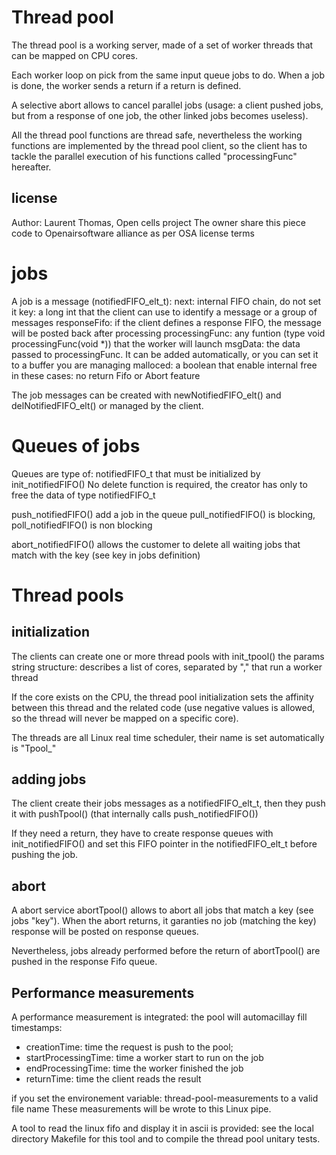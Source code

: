# Thread pool

The thread pool is a working server, made of a set of worker threads that can be mapped on CPU cores.

Each worker loop on pick from the same input queue jobs to do.
When a job is done, the worker sends a return if a return is defined.

A selective abort allows to cancel parallel jobs (usage: a client pushed jobs, but from a response of one job, the other linked jobs becomes useless).

All the thread pool functions are thread safe, nevertheless the working functions are implemented by the thread pool client, so the client has to tackle the parallel execution of his functions called "processingFunc" hereafter.

## license
Author: Laurent Thomas, Open cells project 
The owner share this piece code to Openairsoftware alliance as per OSA license terms

# jobs

A job is a message (notifiedFIFO_elt_t):
next: internal FIFO chain, do not set it
key:  a long int that the client can use to identify a message or a group of messages
responseFifo: if the client defines a response FIFO, the message will be posted back after processing
processingFunc: any funtion (type void processingFunc(void *)) that the worker will launch
msgData: the data passed to processingFunc. It can be added automatically, or you can set it to a buffer you are managing
malloced: a boolean that enable internal free in these cases: no return Fifo or Abort feature

The job messages can be created with newNotifiedFIFO_elt() and delNotifiedFIFO_elt() or managed by the client.

# Queues of jobs

Queues are type of: notifiedFIFO_t that must be initialized by init_notifiedFIFO()
No delete function is required, the creator has only to free the data of type notifiedFIFO_t

push_notifiedFIFO() add a job in the queue
pull_notifiedFIFO() is blocking, poll_notifiedFIFO() is non blocking

abort_notifiedFIFO() allows the customer to delete all waiting jobs that match with the key (see key in jobs definition)

# Thread pools

## initialization
The clients can create one or more thread pools with init_tpool()
the params string structure: describes a list of cores, separated by "," that run a worker thread

If the core exists on the CPU, the thread pool initialization sets the affinity between this thread and the related code (use negative values is allowed, so the thread will never be mapped on a specific core).

The threads are all Linux real time scheduler, their name is set automatically is "Tpool_<core id>"

## adding jobs
The client create their jobs messages as a notifiedFIFO_elt_t, then they push it with pushTpool() (that internally calls push_notifiedFIFO())

If they need a return, they have to create response queues with init_notifiedFIFO() and set this FIFO pointer in the notifiedFIFO_elt_t before pushing the job.

## abort

A abort service abortTpool() allows to abort all jobs that match a key (see jobs "key"). When the abort returns, it garanties no job (matching the key) response will be posted on response queues.

Nevertheless, jobs already performed before the return of abortTpool() are pushed in the response Fifo queue.

## Performance measurements

A performance measurement is integrated: the pool will automacillay fill timestamps:

* creationTime: time the request is push to the pool;
* startProcessingTime: time a worker start to run on the job
* endProcessingTime: time the worker finished the job
* returnTime: time the client reads the result

if you set the environement variable: thread-pool-measurements to a valid file name
These measurements will be wrote to this Linux pipe.

A tool to read the linux fifo and display it in ascii is provided: see the local directory Makefile for this tool and to compile the thread pool unitary tests.
